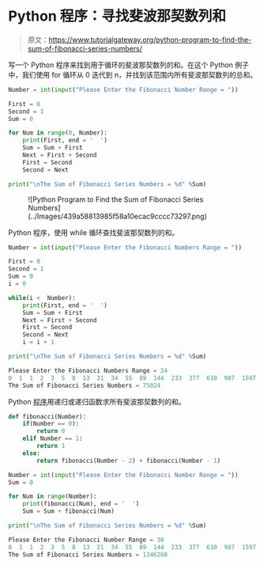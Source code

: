 # Python 程序：寻找斐波那契数列和

> 原文：<https://www.tutorialgateway.org/python-program-to-find-the-sum-of-fibonacci-series-numbers/>

写一个 Python 程序来找到用于循环的斐波那契数列的和。在这个 Python 例子中，我们使用 for 循环从 0 迭代到 n，并找到该范围内所有斐波那契数列的总和。

```py
Number = int(input("Please Enter the Fibonacci Number Range = "))

First = 0
Second = 1
Sum = 0

for Num in range(0, Number):
    print(First, end = '  ')
    Sum = Sum + First
    Next = First + Second
    First = Second
    Second = Next

print("\nThe Sum of Fibonacci Series Numbers = %d" %Sum)
```

<figure class="wp-block-image size-large">![Python Program to Find the Sum of Fibonacci Series Numbers](../Images/439a58813985f58a10ecac9cccc73297.png)</figure>

Python 程序，使用 while 循环查找斐波那契数列的和。

```py
Number = int(input("Please Enter the Fibonacci Numbers Range = "))

First = 0
Second = 1
Sum = 0
i = 0

while(i <  Number):
    print(First, end = '  ')
    Sum = Sum + First
    Next = First + Second
    First = Second
    Second = Next
    i = i + 1

print("\nThe Sum of Fibonacci Series Numbers = %d" %Sum)
```

```py
Please Enter the Fibonacci Numbers Range = 24
0  1  1  2  3  5  8  13  21  34  55  89  144  233  377  610  987  1597  2584  4181  6765  10946  17711  28657  
The Sum of Fibonacci Series Numbers = 75024
```

Python [程序](https://www.tutorialgateway.org/python-programming-examples/)用递归或递归函数求所有斐波那契数列的和。

```py
def fibonacci(Number):
    if(Number == 0):
        return 0
    elif Number == 1:
        return 1
    else:
        return fibonacci(Number - 2) + fibonacci(Number - 1)

Number = int(input("Please Enter the Fibonacci Number Range = "))
Sum = 0

for Num in range(Number):
    print(fibonacci(Num), end = '  ')
    Sum = Sum + fibonacci(Num)

print("\nThe Sum of Fibonacci Series Numbers = %d" %Sum)
```

```py
Please Enter the Fibonacci Number Range = 30
0  1  1  2  3  5  8  13  21  34  55  89  144  233  377  610  987  1597  2584  4181  6765  10946  17711  28657  46368  75025  121393  196418  317811  514229  
The Sum of Fibonacci Series Numbers = 1346268
```